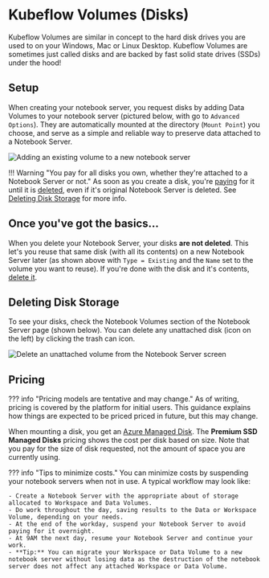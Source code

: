 # Kubeflow Volumes (Disks)

Kubeflow Volumes are similar in concept to the hard disk drives you are used to on your Windows, Mac or Linux Desktop. Kubeflow Volumes are sometimes just called disks and are backed by fast solid state drives (SSDs) under the hood!

## Setup

When creating your notebook server, you request disks by adding Data Volumes to your notebook server (pictured below, with go to `Advanced Options`). They are automatically mounted at the directory (`Mount Point`) you choose, and serve as a simple and reliable way to preserve data attached to a Notebook Server.

![Adding an existing volume to a new notebook server](../images/kubeflow_existing_volume.png)

<!-- prettier-ignore -->
!!! Warning "You pay for all disks you own, whether they're attached to a Notebook Server or not."
    As soon as you create a disk, you're [paying](#pricing) for it until it is [deleted](#deleting-disk-storage), even if it's original Notebook Server is deleted.  See [Deleting Disk Storage](#deleting-disk-storage) for more info.

## Once you've got the basics...

When you delete your Notebook Server, your disks **are not deleted**. This let's you reuse that same disk (with all its contents) on a new Notebook Server later (as shown above with `Type = Existing` and the `Name` set to the volume you want to reuse). If you're done with the disk and it's contents, [delete it](#deleting-disk-storage).

## Deleting Disk Storage

To see your disks, check the Notebook Volumes section of the Notebook Server page (shown below). You can delete any unattached disk (icon on the left) by clicking the trash can icon.

![Delete an unattached volume from the Notebook Server screen](../images/kubeflow_delete_disk.png)

## Pricing

<!-- prettier-ignore -->
??? info "Pricing models are tentative and may change."
    As of writing, pricing is covered by the platform for initial users.  This guidance explains how things are expected to be priced priced in future, but this may change.

When mounting a disk, you get an [Azure Managed Disk](https://azure.microsoft.com/en-us/pricing/details/managed-disks/). The **Premium SSD Managed Disks** pricing shows the cost per disk based on size. Note that you pay for the size of disk requested, not the amount of space you are currently using.

<!-- prettier-ignore -->
??? info "Tips to minimize costs."
    You can minimize costs by suspending your notebook servers when not in use. A typical workflow may look like:

    - Create a Notebook Server with the appropriate about of storage allocated to Workspace and Data Volumes.
    - Do work throughout the day, saving results to the Data or Workspace Volume, depending on your needs.
    - At the end of the workday, suspend your Notebook Server to avoid paying for it overnight.
    - At 9AM the next day, resume your Notebook Server and continue your work.
    - **Tip:** You can migrate your Workspace or Data Volume to a new notebook server without losing data as the destruction of the notebook server does not affect any attached Workspace or Data Volume.
  
